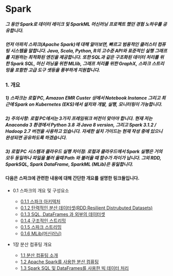 # Spark

##### 그 동안 Spark로 데이터 레이크 및 SparkML 머신러닝 프로젝트 했던 경험 노하우를 공유합니다.  
##### 먼저 아파치 스파크(Apache Spark)에 대해 알아보면, 빠르고 범용적인 클러스터 컴퓨팅 시스템을 말합니다. Java, Scala, Python, R의 고수준 API와 표준적인 실행 그래프를 지원하는 최적화된 엔진을 제공합니다. 또한 SQL과 같은 구조화된 데이터 처리를 위한 Spark SQL, 머신 러닝을 위한 MLlib, 그래프 처리를 위한 GraphX, 스파크 스트리밍을 포함한 고급 도구 셋등을 풍부하게 지원합니다.

### 1. 개요
#####  1) 스파크는 로컬 PC, Amazon EMR Custer 상에서 Notebook Instance 그리고 최근에 Spark on Kubernetes (EKS)에서 설치와 개발, 실행, 모니터링이 가능합니다.  
#####  2) 주의사항: 로컬 PC에서는 3가지 프레임워크 버전이 맞아야 합니다. 현재 저는 Anaconda 3 환경에서 Python 3.8 과 Java 8 version, 그리고 Spark 3.1.2 / Hadoop 2.7 버전을 사용하고 있습니다. 자세한 설치 가이드는 현재 작성 중에 있으니 완성되면 공유하도록 하겠습니다.
#####  3) 로컬 PC 시스템과 클라우드 실행 차이점: 로컬과 클라우드에서 Spark 실행은 거의 모두 동일하나 파일을 불러 올때 Path 와 불러올 때 함수가 차이가 납니다. 그외 RDD, SparkSQL, Spark DataFrame, SparkML (MLib)은 동일합니다.

#### 다음은 스파크에 관련한 내용에 대해 간단한 개요를 설명한 링크들입니다. 

- 0.1 스파크의 개요 및 구성요소
  - [0.1.1 스파크 아키텍처](https://github.com/synabreu/Spark/blob/main/Chapter00/Spark_Introduction_01.md)
  - [0.1.2 탄력적인 분산 데이터셋(RDD,Resilient Distrubuted Datasets)](https://github.com/synabreu/Spark/blob/main/Chapter00/Spark_Introduction_02.md)
  - [0.1.3 SQL, DataFrames 과 외부의 데이터셋](https://github.com/synabreu/Spark/blob/main/Chapter00/Spark_Introduction_03.md)
  - [0.1.4 구조적인 스트리밍](https://github.com/synabreu/Spark/blob/main/Chapter00/Spark_Introduction_04.md)
  - [0.1.5 스파크 스트리밍](https://github.com/synabreu/Spark/blob/main/Chapter00/Spark_Introduction_05.md)
  - [0.1.6 MLib(머신러닝)](https://github.com/synabreu/Spark/blob/main/Chapter00/Spark_Introduction_06.md)
  
- 1장 분산 컴퓨팅 개요
  - [1.1 분산 컴퓨팅 소개](https://github.com/synabreu/Spark/blob/main/Chapter01/Distributed_Computing_00.md) 
  - [1.2 Apache Spark를 사용한 분산 컴퓨팅](https://github.com/synabreu/Spark/blob/main/Chapter01/Apache_Spark_01.md)
  - [1.3 Spark SQL 및 DataFrames를 사용한 빅 데이터 처리](https://github.com/synabreu/Spark/blob/main/Chapter01/Spark_SQL_01.md)








